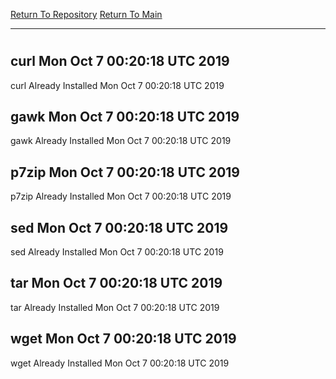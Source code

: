 [Return To Repository](https://github.com/deathbybandaid/piholeparser/)
[Return To Main](https://github.com/deathbybandaid/piholeparser/blob/master/RecentRunLogs/Mainlog.md)
____________________________________
# 
## curl Mon Oct 7 00:20:18 UTC 2019
curl Already Installed Mon Oct 7 00:20:18 UTC 2019
## gawk Mon Oct 7 00:20:18 UTC 2019
gawk Already Installed Mon Oct 7 00:20:18 UTC 2019
## p7zip Mon Oct 7 00:20:18 UTC 2019
p7zip Already Installed Mon Oct 7 00:20:18 UTC 2019
## sed Mon Oct 7 00:20:18 UTC 2019
sed Already Installed Mon Oct 7 00:20:18 UTC 2019
## tar Mon Oct 7 00:20:18 UTC 2019
tar Already Installed Mon Oct 7 00:20:18 UTC 2019
## wget Mon Oct 7 00:20:18 UTC 2019
wget Already Installed Mon Oct 7 00:20:18 UTC 2019

